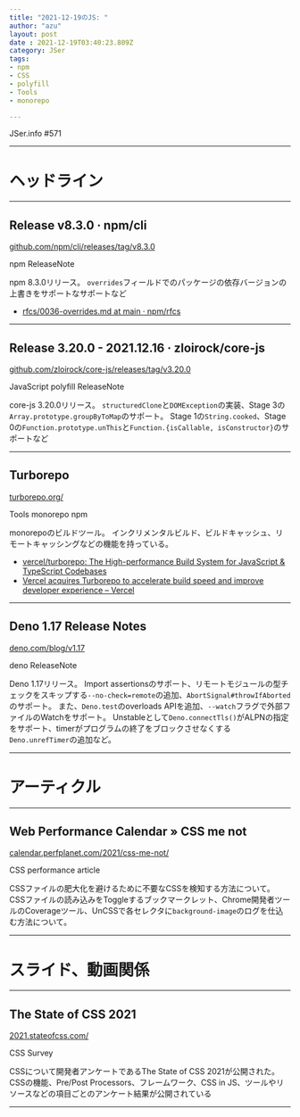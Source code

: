 ```yaml
---
title: "2021-12-19のJS: "
author: "azu"
layout: post
date : 2021-12-19T03:40:23.809Z
category: JSer
tags:
- npm
- CSS
- polyfill
- Tools
- monorepo

---
```


JSer.info #571

----

<h1 class="site-genre">ヘッドライン</h1>

----

## Release v8.3.0 · npm/cli
[github.com/npm/cli/releases/tag/v8.3.0](https://github.com/npm/cli/releases/tag/v8.3.0 "Release v8.3.0 · npm/cli")
<p class="jser-tags jser-tag-icon"><span class="jser-tag">npm</span> <span class="jser-tag">ReleaseNote</span></p>

npm 8.3.0リリース。
`overrides`フィールドでのパッケージの依存バージョンの上書きをサポートなサポートなど

- [rfcs/0036-overrides.md at main · npm/rfcs](https://github.com/npm/rfcs/blob/main/accepted/0036-overrides.md "rfcs/0036-overrides.md at main · npm/rfcs")

----

## Release 3.20.0 - 2021.12.16 · zloirock/core-js
[github.com/zloirock/core-js/releases/tag/v3.20.0](https://github.com/zloirock/core-js/releases/tag/v3.20.0 "Release 3.20.0 - 2021.12.16 · zloirock/core-js")
<p class="jser-tags jser-tag-icon"><span class="jser-tag">JavaScript</span> <span class="jser-tag">polyfill</span> <span class="jser-tag">ReleaseNote</span></p>

core-js 3.20.0リリース。
`structuredClone`と`DOMException`の実装、Stage 3の`Array.prototype.groupByToMap`のサポート。
Stage 1の`String.cooked`、Stage 0の`Function.prototype.unThis`と`Function.{isCallable, isConstructor}`のサポートなど


----

## Turborepo
[turborepo.org/](https://turborepo.org/ "Turborepo")
<p class="jser-tags jser-tag-icon"><span class="jser-tag">Tools</span> <span class="jser-tag">monorepo</span> <span class="jser-tag">npm</span></p>

monorepoのビルドツール。
インクリメンタルビルド、ビルドキャッシュ、リモートキャッシングなどの機能を持っている。

- [vercel/turborepo: The High-performance Build System for JavaScript &amp; TypeScript Codebases](https://github.com/vercel/turborepo "vercel/turborepo: The High-performance Build System for JavaScript &amp;amp; TypeScript Codebases")
- [Vercel acquires Turborepo to accelerate build speed and improve developer experience – Vercel](https://vercel.com/blog/vercel-acquires-turborepo "Vercel acquires Turborepo to accelerate build speed and improve developer experience – Vercel")

----

## Deno 1.17 Release Notes
[deno.com/blog/v1.17](https://deno.com/blog/v1.17 "Deno 1.17 Release Notes")
<p class="jser-tags jser-tag-icon"><span class="jser-tag">deno</span> <span class="jser-tag">ReleaseNote</span></p>

Deno 1.17リリース。
Import assertionsのサポート、リモートモジュールの型チェックをスキップする`--no-check=remote`の追加、`AbortSignal#throwIfAborted`のサポート。
また、`Deno.test`のoverloads APIを追加、`--watch`フラグで外部ファイルのWatchをサポート。
Unstableとして`Deno.connectTls()`がALPNの指定をサポート、timerがプログラムの終了をブロックさせなくする`Deno.unrefTimer`の追加など。


----
<h1 class="site-genre">アーティクル</h1>

----

## Web Performance Calendar » CSS me not
[calendar.perfplanet.com/2021/css-me-not/](https://calendar.perfplanet.com/2021/css-me-not/ "Web Performance Calendar » CSS me not")
<p class="jser-tags jser-tag-icon"><span class="jser-tag">CSS</span> <span class="jser-tag">performance</span> <span class="jser-tag">article</span></p>

CSSファイルの肥大化を避けるために不要なCSSを検知する方法について。
CSSファイルの読み込みをToggleするブックマークレット、Chrome開発者ツールのCoverageツール、UnCSSで各セレクタに`background-image`のログを仕込む方法について。


----
<h1 class="site-genre">スライド、動画関係</h1>

----

## The State of CSS 2021
[2021.stateofcss.com/](https://2021.stateofcss.com/ "The State of CSS 2021")
<p class="jser-tags jser-tag-icon"><span class="jser-tag">CSS</span> <span class="jser-tag">Survey</span></p>

CSSについて開発者アンケートであるThe State of CSS 2021が公開された。
CSSの機能、Pre/Post Processors、フレームワーク、CSS in JS、ツールやリソースなどの項目ごとのアンケート結果が公開されている


----
